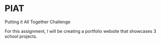 # PIAT
Putting it All Together Challenge 

For this assignment, I will be creating a portfolio website that showcases 3 school projects. 
